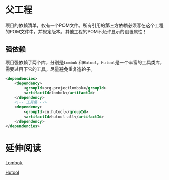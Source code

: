 # 父工程
​		项目的依赖清单，仅有一个POM文件。所有引用的第三方依赖必须写在这个工程的POM文件中，并规定版本。其他工程的POM不允许显示的设置<version>属性！

## 强依赖
项目强依赖了两个库，分别是`Lombok` 和`Hutool`。`Hutool`是一个丰富的工具类库，需要过目下它的工具，尽量避免重复造轮子。
~~~xml
<dependencies>
    <dependency>
        <groupId>org.projectlombok</groupId>
        <artifactId>lombok</artifactId>
    </dependency>
    <!-- 工具集 -->
    <dependency>
        <groupId>cn.hutool</groupId>
        <artifactId>hutool-all</artifactId>
    </dependency>
</dependencies>
~~~

# 延伸阅读
[Lombok](https://www.projectlombok.org/features/all)

[Hutool](https://www.hutool.cn/docs/#/)